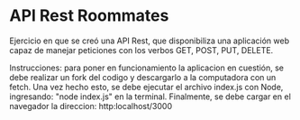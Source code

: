 # API Rest Roommates

Ejercicio en que se creó una API Rest, que disponibiliza una aplicación web capaz de manejar peticiones con los verbos GET, POST, PUT, DELETE.

Instrucciones: para poner en funcionamiento la aplicacion en cuestión, se debe realizar un fork del codigo y descargarlo a la computadora con un fetch.
Una vez hecho esto, se debe ejecutar el archivo index.js con Node, ingresando: "node index.js" en la terminal.
Finalmente, se debe cargar en el navegador la direccion: http:localhost/3000
